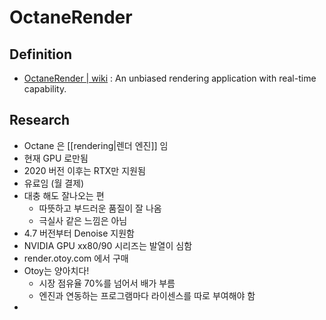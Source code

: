 # OctaneRender

## Definition
- [OctaneRender | wiki](https://en.wikipedia.org/wiki/Octane_Render) : An unbiased rendering application with real-time capability.

## Research
- Octane 은 [[rendering|렌더 엔진]] 임
- 현재 GPU 로만됨
- 2020 버전 이후는 RTX만 지원됨
- 유료임 (월 결제)
- 대충 해도 잘나오는 편
	- 따뜻하고 부드러운 품질이 잘 나옴
	- 극실사 같은 느낌은 아님
- 4.7 버전부터 Denoise 지원함
- NVIDIA GPU xx80/90 시리즈는 발열이 심함
- render.otoy.com 에서 구매
- Otoy는 양아치다!
	- 시장 점유율 70%를 넘어서 배가 부름
	- 엔진과 연동하는 프로그램마다 라이센스를 따로 부여해야 함
- 